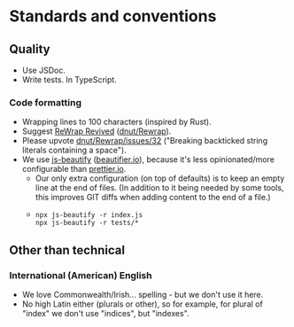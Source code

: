 # Standards and conventions

## Quality

- Use JSDoc.
- Write tests. In TypeScript.

### Code formatting

- Wrapping lines to 100 characters (inspired by Rust).
- Suggest [ReWrap Revived](https://marketplace.visualstudio.com/items?itemName=dnut.rewrap-revived)
  ([dnut/Rewrap](https://github.com/dnut/Rewrap/)).
- Please upvote [dnut/Rewrap/issues/32](https://github.com/dnut/Rewrap/issues/32) ("Breaking
  backticked string literals containing a space").
- We use [js-beautify](https://github.com/beautifier/js-beautify)
  ([beautifier.io](https://beautifier.io/)), because it's less opinionated/more configurable than
  [prettier.io](https://prettier.io/).
  - Our only extra configuration (on top of defaults) is to keep an empty line at the end of files.
    (In addition to it being needed by some tools, this improves GIT diffs when adding content to
    the end of a file.)
  - ```
    npx js-beautify -r index.js
    npx js-beautify -r tests/*
    ```

## Other than technical
### International (American) English

- We love Commonwealth/Irish... spelling - but we don't use it here.
- No high Latin either (plurals or other), so for example, for plural of "index" we don't use
  "indices", but "indexes".
